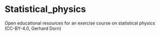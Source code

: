 # Statistical_physics
Open educational resources for an exercise course on statistical physics (CC-BY-4.0, Gerhard Dorn)
